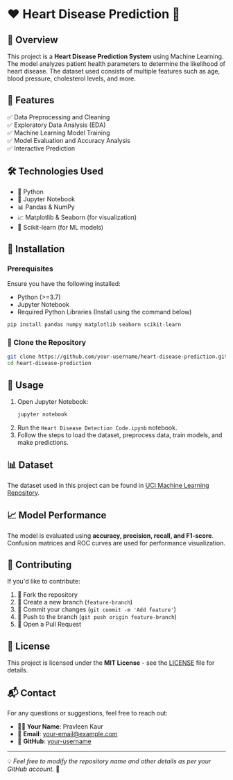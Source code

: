 # ❤️ Heart Disease Prediction 🏥

## 📝 Overview
This project is a **Heart Disease Prediction System** using Machine Learning. The model analyzes patient health parameters to determine the likelihood of heart disease. The dataset used consists of multiple features such as age, blood pressure, cholesterol levels, and more.

## 🚀 Features
✅ Data Preprocessing and Cleaning  
✅ Exploratory Data Analysis (EDA)  
✅ Machine Learning Model Training  
✅ Model Evaluation and Accuracy Analysis  
✅ Interactive Prediction  

## 🛠️ Technologies Used
- 🐍 Python
- 📒 Jupyter Notebook
- 📊 Pandas & NumPy
- 📈 Matplotlib & Seaborn (for visualization)
- 🤖 Scikit-learn (for ML models)

## 🔧 Installation
### Prerequisites
Ensure you have the following installed:
- Python (>=3.7)
- Jupyter Notebook
- Required Python Libraries (Install using the command below)

```bash
pip install pandas numpy matplotlib seaborn scikit-learn
```

### 📂 Clone the Repository
```bash
git clone https://github.com/your-username/heart-disease-prediction.git
cd heart-disease-prediction
```

## 🏃 Usage
1. Open Jupyter Notebook:
   ```bash
   jupyter notebook
   ```
2. Run the `Heart Disease Detection Code.ipynb` notebook.
3. Follow the steps to load the dataset, preprocess data, train models, and make predictions.

## 📊 Dataset
The dataset used in this project can be found in [UCI Machine Learning Repository](https://archive.ics.uci.edu/ml/datasets/heart+Disease).

## 📈 Model Performance
The model is evaluated using **accuracy, precision, recall, and F1-score**. Confusion matrices and ROC curves are used for performance visualization.

## 🤝 Contributing
If you'd like to contribute:
1. 🔀 Fork the repository
2. 🌱 Create a new branch (`feature-branch`)
3. 💾 Commit your changes (`git commit -m 'Add feature'`)
4. 🚀 Push to the branch (`git push origin feature-branch`)
5. 🎯 Open a Pull Request

## 📜 License
This project is licensed under the **MIT License** - see the [LICENSE](LICENSE) file for details.

## 📬 Contact
For any questions or suggestions, feel free to reach out:
- **👩‍💻 Your Name**: Pravleen Kaur
- 📧 **Email**: your-email@example.com
- 🔗 **GitHub**: [your-username](https://github.com/your-username)

---

💡 *Feel free to modify the repository name and other details as per your GitHub account.* 🚀

